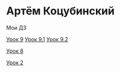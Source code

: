 # Артём Коцубинский
Мои ДЗ

[Урок 9](artkots.github.io/module_3_(lesson_9)/src/ "Работа с графикой для разработчика")
[Урок 9.1](http://artkots.github.io/module_3_(lesson_9)/src "A")
[Урок 9.2](http://artkots.github.io/module_3_(lesson_9)/src/)

[Урок 8](http://artkots.github.io/module_3_(lesson_8)/src/ "Работа с графикой для разработчика")

[Урок 2](https://github.com/artkots/artkots.github.io/tree/master/module_1_(lesson_2) "Работа с графикой для разработчика")

